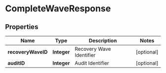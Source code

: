 
# CompleteWaveResponse

## Properties
Name | Type | Description | Notes
------------ | ------------- | ------------- | -------------
**recoveryWaveID** | **Integer** | Recovery Wave Identifier |  [optional]
**auditID** | **Integer** | Audit Identifier |  [optional]



